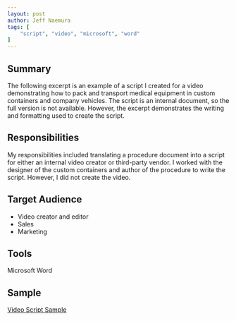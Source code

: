 ```yaml
---
layout: post
author: Jeff Naemura
tags: [
    "script", "video", "microsoft", "word"
]
---
```


## Summary

The following excerpt is an example of a script I created for a video demonstrating how to pack and transport medical equipment in custom containers and company vehicles. The script is an internal document, so the full version is not available. However, the excerpt demonstrates the writing and formatting used to create the script.

## Responsibilities

My responsibilities included translating a procedure document into a script for either an internal video creator or third-party vendor. I worked with the designer of the custom containers and author of the procedure to write the script. However, I did not create the video.

## Target Audience

* Video creator and editor
* Sales
* Marketing

## Tools

Microsoft Word

## Sample

[Video Script Sample](images/video_script.pdf)
